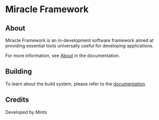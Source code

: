 # Miracle Framework

## About

Miracle Framework is an in-development software framework aimed at providing essential tools universally useful for developing applications.

For more information, see [About](doc/About.md) in the documentation.

## Building

To learn about the build system, please refer to the [documentation](doc/Build%20System.md).

## Credits

Developed by Mints
